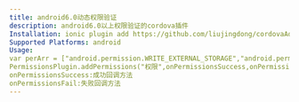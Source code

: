 ```yaml
---
title: android6.0动态权限验证
description: android6.0以上权限验证的cordova插件
Installation: ionic plugin add https://github.com/liujingdong/cordovaAddPermissions.git
Supported Platforms: android
Usage:
var perArr = ["android.permission.WRITE_EXTERNAL_STORAGE","android.permission.RECORD_AUDIO","android.permission.CAMERA"]
PermissionsPlugin.addPermissions("权限",onPermissionsSuccess,onPermissionsFail,perArr);
onPermissionsSuccess:成功回调方法
onPermissionsFail:失败回调方法
---
```


